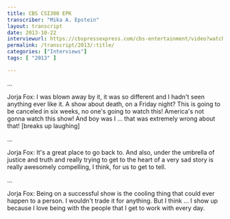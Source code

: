 ```yaml
---
title: CBS CSI300 EPK
transcriber: "Mika A. Epstein"
layout: transcript
date: 2013-10-22
interviewurl: https://cbspressexpress.com/cbs-entertainment/video?watch=1pcg1hvw2x
permalink: /transcript/2013/:title/
categories: ["Interviews"]
tags: [ "2013" ]

---
```


...

Jorja Fox: I was blown away by it, it was so different and I hadn't seen anything ever like it. A show about death, on a Friday night? This is going to be canceled in six weeks, no one's going to watch this! America's not gonna watch this show! And boy was I ... that was extremely wrong about that! [breaks up laughing]

...

Jorja Fox: It's a great place to go back to. And also, under the umbrella of justice and truth and really trying to get to the heart of a very sad story is really awesomely compelling, I think, for us to get to tell.

...

Jorja Fox: Being on a successful show is the cooling thing that could ever happen to a person. I wouldn't trade it for anything. But I think ... I show up because I love being with the people that I get to work with every day.
